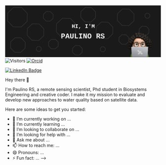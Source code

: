 ![Paulino's GitHub Banner](./assets/banner.svg)
![Visitors](https://api.visitorbadge.io/api/visitors?path=https%3A%2F%2Fgithub.com%2Frejane-paulino%2Frejane-paulino.git&label=visitors&countColor=%23ba68c8&style=flat)
[![Orcid](https://img.shields.io/badge/Orcid-profile?logo=orcid)](https://orcid.org/my-orcid?orcid=0000-0002-7295-8942)

[![LinkedIn Badge](https://img.shields.io/badge/LinkedIn-Profile-informational?style=flat&logo=linkedin&logoColor=white&color=0D76A8)](https://www.linkedin.com/in/rejane-paulino-170659157/)


Hey there 👋 

I'm Paulino RS, a remote sensing scientist, Phd student in Biosystems Engineering and creative coder. I make it my mission to evaluate and develop new approaches to water quality based on satellite data.


Here are some ideas to get you started:

- 🔭 I’m currently working on ...
- 🌱 I’m currently learning ...
- 👯 I’m looking to collaborate on ...
- 🤔 I’m looking for help with ...
- 💬 Ask me about ...
- 📫 How to reach me: ...
- 😄 Pronouns: ...
- ⚡ Fun fact: ...
-->
